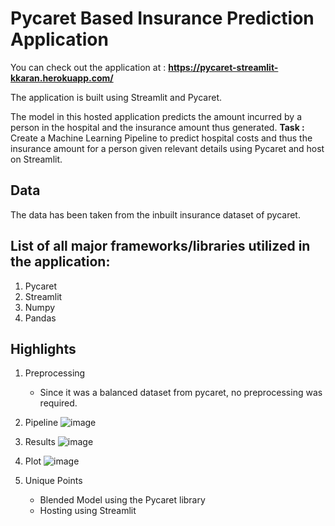 # Pycaret Based Insurance Prediction Application

You can check out the application at : **https://pycaret-streamlit-kkaran.herokuapp.com/**

The application is built using Streamlit and Pycaret.

The model in this hosted application predicts the amount incurred by a person in the hospital and the insurance amount thus generated.
**Task :** Create a Machine Learning Pipeline to predict hospital costs and thus the insurance amount for a person given relevant details using Pycaret and host on Streamlit.

## Data

The data has been taken from the inbuilt insurance dataset of pycaret.

## List of all major frameworks/libraries utilized in the application:

1. Pycaret
2. Streamlit
3. Numpy
4. Pandas

## Highlights

1. Preprocessing

   - Since it was a balanced dataset from pycaret, no preprocessing was required.

2. Pipeline
   ![image](https://user-images.githubusercontent.com/43791878/144717023-c89339a8-de67-4da2-85ba-756d126ebc0d.png)

3. Results
   ![image](https://user-images.githubusercontent.com/43791878/144717036-aa714ab7-78ef-4139-9800-aeb137a1ed47.png)

4. Plot
   ![image](https://user-images.githubusercontent.com/43791878/144717104-e130bc1b-73be-4294-b7ea-5afaad890a68.png)
   
5. Unique Points
   - Blended Model using the Pycaret library
   - Hosting using Streamlit
